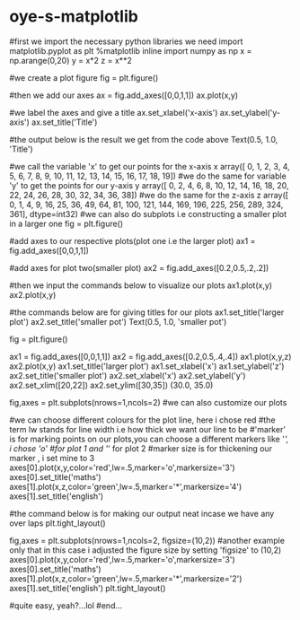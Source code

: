 # oye-s-matplotlib
#first we import the necessary python libraries we need
import matplotlib.pyplot as plt
%matplotlib inline
import numpy as np
x = np.arange(0,20)
y = x*2
z = x**2

#we create a plot figure
fig = plt.figure()

#then we add our axes
ax = fig.add_axes([0,0,1,1])
ax.plot(x,y)

#we label the axes and give a title
ax.set_xlabel('x-axis')
ax.set_ylabel('y-axis')
ax.set_title('Title')

#the output below is the result we get from the code above
Text(0.5, 1.0, 'Title')

#we call the variable 'x' to get our points for the x-axis
x
array([ 0,  1,  2,  3,  4,  5,  6,  7,  8,  9, 10, 11, 12, 13, 14, 15, 16,
       17, 18, 19])
#we do the same for variable 'y' to get the points for our y-axis
y
array([ 0,  2,  4,  6,  8, 10, 12, 14, 16, 18, 20, 22, 24, 26, 28, 30, 32,
       34, 36, 38])
#we do the same for the z-axis
z
array([  0,   1,   4,   9,  16,  25,  36,  49,  64,  81, 100, 121, 144,
       169, 196, 225, 256, 289, 324, 361], dtype=int32)
#we can also do subplots i.e constructing a smaller plot in a larger one
fig = plt.figure()

#add axes to our respective plots(plot one i.e the larger plot)
ax1 = fig.add_axes([0,0,1,1])

#add axes for plot two(smaller plot)
ax2 = fig.add_axes([0.2,0.5,.2,.2])

#then we input the commands below to visualize our plots
ax1.plot(x,y)
ax2.plot(x,y)

#the commands below are for giving titles for our plots
ax1.set_title('larger plot')
ax2.set_title('smaller pot')
Text(0.5, 1.0, 'smaller pot')

fig = plt.figure()

ax1 = fig.add_axes([0,0,1,1])
ax2 = fig.add_axes([0.2,0.5,.4,.4])
ax1.plot(x,y,z)
ax2.plot(x,y)
ax1.set_title('larger plot')
ax1.set_xlabel('x')
ax1.set_ylabel('z')
ax2.set_title('smaller plot')
ax2.set_xlabel('x')
ax2.set_ylabel('y')
ax2.set_xlim([20,22])
ax2.set_ylim([30,35])
(30.0, 35.0)

fig,axes = plt.subplots(nrows=1,ncols=2) #we can also customize our plots

#we can choose different colours for the plot line, here i chose red
#the term lw stands for line width i.e how thick we want our line to be
#'marker' is for marking points on our plots,you can choose a different markers like '*', i chose 'o'
#for plot 1 and '*' for plot 2
#marker size is for thickening our marker , i set mine to 3
axes[0].plot(x,y,color='red',lw=.5,marker='o',markersize='3')
axes[0].set_title('maths')
axes[1].plot(x,z,color='green',lw=.5,marker='*',markersize='4')
axes[1].set_title('english')

#the command below is for making our output neat incase we have any over laps
plt.tight_layout()

fig,axes = plt.subplots(nrows=1,ncols=2, figsize=(10,2))
#another example only that in this case i adjusted the figure size by setting 'figsize' to (10,2)
axes[0].plot(x,y,color='red',lw=.5,marker='o',markersize='3')
axes[0].set_title('maths')
axes[1].plot(x,z,color='green',lw=.5,marker='*',markersize='2')
axes[1].set_title('english')
plt.tight_layout()

#quite easy, yeah?...lol
#end...

 
